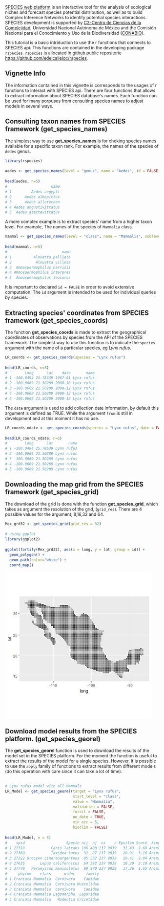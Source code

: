 [SPECIES web platform](http://species.conabio.gob.mx) is an interactive tool for the analysis of ecological niches and forecast species potential distribution, as well as to build Complex Inference Networks to identify potential species interactions. SPECIES development is supported by [C3-Centro de Ciencias de la Complejidad](http://www.c3.unam.mx/), Universidad Nacional Autónoma de México and the Comisión Nacional para el Conocimiento y Uso de la Biodiversidad ([CONABIO](https://www.gob.mx/conabio)).

This tutorial is a basic intriduction to use the r functions that connects to SPECIES api. This functions are contained in the developing package `rspecies`. `rspecies` is allocated in github public repositorie <https://github.com/edelcallejoc/rspecies>.

Vignette Info
-------------

The information contained in this vignette is corresponds to the usages of r functions to interact with SPECIES api. There are four functions that allows to extract information about SPECIES database's names. Each function can be used for many porpuses from consulting species names to adjust models in several ways.

Consulting taxon names from SPECIES framework (get\_species\_names)
-------------------------------------------------------------------

The simplest way to use **get\_species\_names** is for cheking species names available for a specific taxon rank. For example, the names of the species of `Aedes` genus.

``` r
library(rspecies)

aedes <- get_species_names(level = "genus", name = "Aedes", id = FALSE)

head(aedes, n=5)
#                    name
# 1         Aedes aegypti
# 2      Aedes albopictus
# 3      Aedes allotecnon
# 4 Aedes angustivittatus
# 5  Aedes atactavittatus
```

A more complex example is to extract species' name from a higher taxon level. For example, The names of the species of `Mammalia` class.

``` r
mammal <- get_species_names(level = "class", name = "Mammalia", sublevel = "specie", id = FALSE)

head(mammal, n=5)
#                         name
# 1          Alouatta palliata
# 2           Alouatta villosa
# 3  Ammospermophilus harrisii
# 4 Ammospermophilus interpres
# 5  Ammospermophilus leucurus
```

It is important to declared `id = FALSE` in order to avoid extensive computation. The `id` argument is intended to be used for individual queries by species.

Extracting species' coordinates from SPECIES framework (get\_species\_coords)
-----------------------------------------------------------------------------

The function **get\_species\_coords** is made to extract the geographical coordinates of observations by species from the API of the SPECIES framework. The simplest way to use this function is to indicate the `species` argument with the name of a particular species, eg *Lynx rufus*.

``` r
LR_coords <- get_species_coords(species = "Lynx rufus")

head(LR_coords, n=5)
#        Long      Lat    date       name
# 1 -100.0494 25.78639 1967-01 Lynx rufus
# 2 -100.0669 21.50289 2008-10 Lynx rufus
# 3 -100.0669 21.50289 2008-12 Lynx rufus
# 4 -100.0669 21.50289 2008-12 Lynx rufus
# 5 -100.0669 21.50289 2008-12 Lynx rufus
```

The `date` argument is used to add collection date information, by default this argument is defined as TRUE. While the argument `from` is still in development and at this moment it has no use.

``` r
LR_coords_ndate <- get_species_coords(species = "Lynx rufus", date = FALSE)

head(LR_coords_ndate, n=5)
#        Long      Lat       name
# 1 -100.0494 25.78639 Lynx rufus
# 2 -100.0669 21.50289 Lynx rufus
# 3 -100.0669 21.50289 Lynx rufus
# 4 -100.0669 21.50289 Lynx rufus
# 5 -100.0669 21.50289 Lynx rufus
```

Downloading the map grid from the SPECIES framework (get\_species\_grid)
------------------------------------------------------------------------

The download of the grid is done with the function **get\_species\_grid**, which takes as argument the resolution of the grid, (`grid_res`). There are 4 possible values for the argument, 8,16,32 and 64.

``` r
Mex_grd32 <- get_species_grid(grid_res = 32)

# using ggplot
library(ggplot2)

ggplot(fortify(Mex_grd32), aes(x = long, y = lat, group = id)) +
  geom_polygon() +
  geom_path(color="white") +
  coord_map()
```

<img src="get_species-vignette_files/figure-markdown_github/getgrid-1.png" style="display: block; margin: auto auto auto 0;" />

Download model results from the SPECIES platform. (get\_species\_georel)
------------------------------------------------------------------------

The **get\_species\_georel** function is used to download the results of the model set in the SPECIES platform. For the moment the function is useful to extract the results of the model for a single species. However, it is possible to use the `apply` family of functions to extract results from different models (do this operation with care since it can take a lot of time).

``` r

# Lynx rufus model with all Mammals
LR_Model <- get_species_georel(target = "Lynx rufus",
                               start_level = "class",
                               value = "Mammalia",
                               validation = FALSE,
                               fossil = FALSE,
                               no_date = TRUE,
                               min_occ = 5,
                               bioclim = FALSE)

head(LR_Model, n = 5)
#    spid                   Specie nij  nj  ni    n Epsilon Score  kingdom
# 1 27318            Canis latrans 106 400 237 9839   31.43  2.68 Animalia
# 2 27360            Taxidea taxus  32  87 237 9839   20.91  3.16 Animalia
# 3 27322 Urocyon cinereoargenteus  85 532 237 9839   20.41  2.04 Animalia
# 4 27635       Lepus californicus  64 382 237 9839   18.29  2.10 Animalia
# 5 27770   Peromyscus maniculatus  99 870 237 9839   17.26  1.65 Animalia
#     phylum    class      order     family
# 1 Craniata Mammalia  Carnivora    Canidae
# 2 Craniata Mammalia  Carnivora Mustelidae
# 3 Craniata Mammalia  Carnivora    Canidae
# 4 Craniata Mammalia Lagomorpha  Leporidae
# 5 Craniata Mammalia   Rodentia Cricetidae
```
